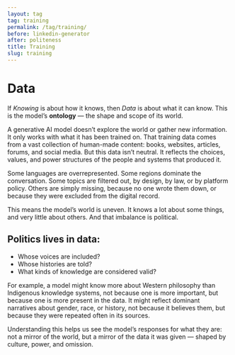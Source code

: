```yaml
---
layout: tag
tag: training
permalink: /tag/training/
before: linkedin-generator
after: politeness
title: Training
slug: training
---
```


# Data

If *Knowing* is about how it knows, then *Data* is about what it can know. This is the model’s **ontology** — the shape and scope of its world.

A generative AI model doesn’t explore the world or gather new information. It only works with what it has been trained on. That training data comes from a vast collection of human-made content: books, websites, articles, forums, and social media. But this data isn’t neutral. It reflects the choices, values, and power structures of the people and systems that produced it.

Some languages are overrepresented. Some regions dominate the conversation. Some topics are filtered out, by design, by law, or by platform policy. Others are simply missing, because no one wrote them down, or because they were excluded from the digital record.

This means the model’s world is uneven. It knows a lot about some things, and very little about others. And that imbalance is political.

## Politics lives in data:
- Whose voices are included?
- Whose histories are told?
- What kinds of knowledge are considered valid?

For example, a model might know more about Western philosophy than Indigenous knowledge systems, not because one is more important, but because one is more present in the data. It might reflect dominant narratives about gender, race, or history, not because it believes them, but because they were repeated often in its sources.

Understanding this helps us see the model’s responses for what they are: not a mirror of the world, but a mirror of the data it was given — shaped by culture, power, and omission.
